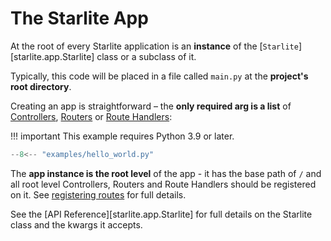 # The Starlite App

At the root of every Starlite application is an **instance** of the [`Starlite`][starlite.app.Starlite] class or a
subclass of it.

Typically, this code will be placed in a file called `main.py` at the **project's root directory**.

Creating an app is straightforward – the **only required arg is a list**
of [Controllers](../1-routing/3-controllers.md#controllers), [Routers](../1-routing/2-routers.md)
or [Route Handlers](../2-route-handlers/1-http-route-handlers.md):

!!! important
    This example requires Python 3.9 or later.

```py title="Hello World"
--8<-- "examples/hello_world.py"
```

The **app instance is the root level** of the app - it has the base path of `/` and all root level Controllers, Routers
and Route Handlers should be registered on it. See [registering routes](../1-routing/1-registering-routes.md) for
full details.

See the [API Reference][starlite.app.Starlite] for full details on the Starlite class and the kwargs it accepts.
